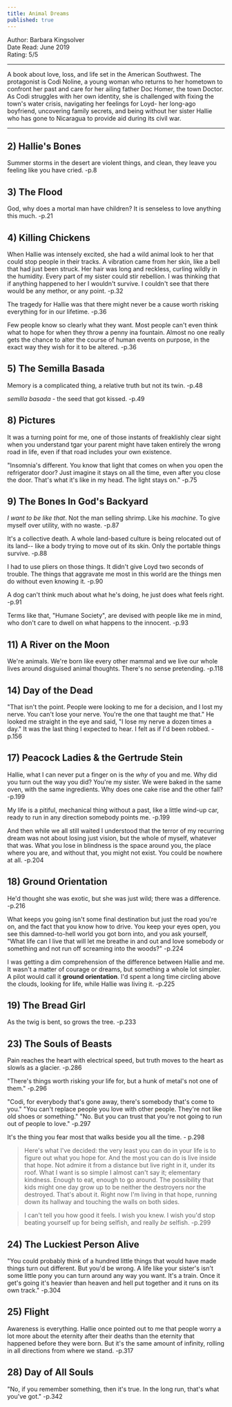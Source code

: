 ```yaml
---
title: Animal Dreams
published: true
---
```


Author: Barbara Kingsolver  
Date Read: June 2019  
Rating: 5/5 

---

A book about love, loss, and life set in the American Southwest. The protagonist is Codi Noline, a young woman who returns to her hometown to confront her past and care for her ailing father Doc Homer, the town Doctor. As Codi struggles with her own identity, she is challenged with fixing the town's water crisis, navigating her feelings for Loyd- her long-ago boyfriend, uncovering family secrets, and being without her sister Hallie who has gone to Nicaragua to provide aid during its civil war.

---

## 2) Hallie's Bones

Summer storms in the desert are violent things, and clean, they leave you feeling like you have cried. 
-p.8

## 3) The Flood

God, why does a mortal man have children? It is senseless to love anything this much. -p.21

## 4) Killing Chickens

When Hallie was intensely excited, she had a wild animal look to her that could stop people in their tracks. A vibration came from her skin, like a bell that had just been struck. Her hair was long and reckless, curling wildly in the humidity. Every part of my sister could stir rebellion. I was thinking that if anything happened to her I wouldn't survive. I couldn't see that there would be any methor, or any point. -p.32

The tragedy for Hallie was that there might never be a cause worth risking everything for in our lifetime. -p.36

Few people know so clearly what they want. Most people can't even think what to hope for when they throw a penny ina fountain. Almost no one really gets the chance to alter the course of human events on purpose, in the exact way they wish for it to be altered. -p.36

## 5) The Semilla Basada

Memory is a complicated thing, a relative truth but not its twin. -p.48

*semilla basada* - the seed that got kissed. -p.49

## 8) Pictures

It was a turning point for me, one of those instants of freaklishly clear sight when you understand tgar your parent might have taken entirely the wrong road in life, even if that road includes your own existence. 

"Insomnia's different. You know that light that comes on when you open the refrigerator door? Just imagine it stays on all the time, even after you close the door. That's what it's like in my head. The light stays on." -p.75

## 9) The Bones In God's Backyard

*I want to be like that*. Not the man selling shrimp. Like his *machine*. To give myself over utility, with no waste. -p.87

It's a collective death. A whole land-based culture is being relocated out of its land-- like a body trying to move out of its skin. Only the portable things survive. -p.88

I had to use pliers on those things. It didn't give Loyd two seconds of trouble. The things that aggravate me most in this world are the things men do without even knowing it. -p.90

A dog can't think much about what he's doing, he just does what feels right. -p.91

Terms like that, "Humane Society", are devised with people like me in mind, who don't care to dwell on what happens to the innocent. -p.93

## 11) A River on the Moon

We're animals. We're born like every other mammal and we live our whole lives around disguised animal thoughts. There's no sense pretending. -p.118

## 14) Day of the Dead

"That isn't the point. People were looking to me for a decision, and I lost my nerve. You can't lose your nerve. You're the one that taught me that." He looked me straight in the eye and said, "I lose my nerve a dozen times a day." It was the last thing I expected to hear. I felt as if I'd been robbed. -p.156

## 17) Peacock Ladies & the Gertrude Stein

Hallie, what I can never put a finger on is the *why* of you and me. Why did you turn out the way you did? You're my sister. We were baked in the same oven, with the same ingredients. Why does one cake rise and the other fall? -p.199

My life is a pitiful, mechanical thing without a past, like a little wind-up car, ready to run in any direction somebody points me. -p.199

And then while we all still waited I understood that the terror of my recurring dream was not about losing just vision, but the whole of myself, whatever that was. What you lose in blindness is the space around you, the place where you are, and without that, you might not exist. You could be nowhere at all. -p.204

## 18) Ground Orientation

He'd thought she was exotic, but she was just wild; there was a difference. -p.216

What keeps you going isn't some final destination but just the road you're on, and the fact that you know how to drive. You keep your eyes open, you see this damned-to-hell world you got born into, and you ask yourself, "What life can I live that will let me breathe in and out and love somebody or something and not run off screaming into the woods?" -p.224

I was getting a dim comprehension of the difference between Hallie and me. It wasn't a matter of courage or dreams, but something a whole lot simpler. A pilot would call it **ground orientation**. I'd spent a long time circling above the clouds, looking for life, while Hallie was living it. -p.225

## 19) The Bread Girl

As the twig is bent, so grows the tree. -p.233

## 23) The Souls of Beasts

Pain reaches the heart with electrical speed, but truth moves to the heart as slowls as a glacier. -p.286

"There's things worth risking your life for, but a hunk of metal's not one of them." -p.296

"Codi, for everybody that's gone away, there's somebody that's come to you."
"You can't replace people you love with other people. They're not like old shoes or something."
"No. But you can trust that you're not going to run out of people to love." -p.297

It's the thing you fear most that walks beside you all the time.  - p.298

> Here's what I've decided: the very least you can do in your life is to figure out what you hope for. And the most you can do is live inside that hope. Not admire it from a distance but live right in it, under its roof. What I want is so simple I almost can't say it; elementary kindness. Enough to eat, enough to go around. The possibility that kids might one day grow up to be neither the destroyers nor the destroyed. That's about it. Right now I'm living in that hope, running down its hallway and touching the walls on both sides.

> I can't tell you how good it feels. I wish you knew. I wish you'd stop beating yourself up for being selfish, and really *be* selfish. -p.299

## 24) The Luckiest Person Alive

"You could probably think of a hundred little things that would have made things turn out different. But you'd be wrong. A life like your sister's isn't some little pony you can turn around any way you want. It's a train. Once it get's going it's heavier than heaven and hell put together and it runs on its own track." -p.304

## 25) Flight 

Awareness is everything. Hallie once pointed out to me that people worry a lot more about the eternity after their deaths than the eternity that happened before they were born. But it's the same amount of infinity, rolling in all directions from where we stand. -p.317

## 28) Day of All Souls

"No, if you remember something, then it's true. In the long run, that's what you've got." -p.342

